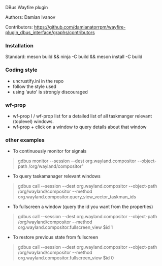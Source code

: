 DBus Wayfire plugin

Authors: Damian Ivanov

Contributors: https://github.com/damianatorrpm/wayfire-plugin_dbus_interface/graphs/contributors

### Installation
Standard:
meson build && ninja -C build && meson install -C build

### Coding style
* uncrustify.ini in the repo
* follow the style used
* using 'auto' is strongly discouraged

### wf-prop
 * wf-prop l / wf-prop list for a detailed list of all taskmanger relevant (toplevel) windows.
 * wf-prop + click on a window to query details about that window

### other examples

* To continuously monitor for signals 
>gdbus monitor --session --dest org.wayland.compositor --object-path /org/wayland/compositor"

* To query taskamanager relevant windows
>gdbus call --session --dest org.wayland.compositor --object-path /org/wayland/compositor --method org.wayland.compositor.query_view_vector_taskman_ids 

* To fullscreen a window (query the id you want from the properties)
>gdbus call --session --dest org.wayland.compositor --object-path /org/wayland/compositor --method org.wayland.compositor.fullscreen_view $id 1

* To restore previous state from fullscreen
>gdbus call --session --dest org.wayland.compositor --object-path /org/wayland/compositor --method org.wayland.compositor.fullscreen_view $id 0
